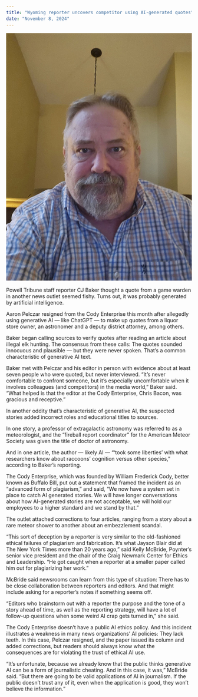 ```yaml
---
title: "Wyoming reporter uncovers competitor using AI-generated quotes"
date: "November 8, 2024"
---
```


![Media Literacy Campaign](./test.jpg "Promoting Media Literacy")

Powell Tribune staff reporter CJ Baker thought a quote from a game warden in another news outlet seemed fishy. Turns out, it was probably generated by artificial intelligence.

Aaron Pelczar resigned from the Cody Enterprise this month after allegedly using generative AI — like ChatGPT — to make up quotes from a liquor store owner, an astronomer and a deputy district attorney, among others.

Baker began calling sources to verify quotes after reading an article about illegal elk hunting. The consensus from these calls: The quotes sounded innocuous and plausible — but they were never spoken. That’s a common characteristic of generative AI text.

Baker met with Pelczar and his editor in person with evidence about at least seven people who were quoted, but never interviewed. “It’s never comfortable to confront someone, but it’s especially uncomfortable when it involves colleagues (and competitors) in the media world,” Baker said. “What helped is that the editor at the Cody Enterprise, Chris Bacon, was gracious and receptive.”

In another oddity that’s characteristic of generative AI, the suspected stories added incorrect roles and educational titles to sources.

In one story, a professor of extragalactic astronomy was referred to as a meteorologist, and the “fireball report coordinator” for the American Meteor Society was given the title of doctor of astronomy.

And in one article, the author — likely AI — “‘took some liberties’ with what researchers know about raccoons’ cognition versus other species,” according to Baker’s reporting.

The Cody Enterprise, which was founded by William Frederick Cody, better known as Buffalo Bill, put out a statement that framed the incident as an “advanced form of plagiarism,” and said, “We now have a system set in place to catch AI generated stories. We will have longer conversations about how AI-generated stories are not acceptable, we will hold our employees to a higher standard and we stand by that.”

The outlet attached corrections to four articles, ranging from a story about a rare meteor shower to another about an embezzlement scandal.

“This sort of deception by a reporter is very similar to the old-fashioned ethical failures of plagiarism and fabrication. It’s what Jayson Blair did at The New York Times more than 20 years ago,” said Kelly McBride, Poynter’s senior vice president and the chair of the Craig Newmark Center for Ethics and Leadership. “He got caught when a reporter at a smaller paper called him out for plagiarizing her work.”

McBride said newsrooms can learn from this type of situation: There has to be close collaboration between reporters and editors. And that might include asking for a reporter’s notes if something seems off.

“Editors who brainstorm out with a reporter the purpose and the tone of a story ahead of time, as well as the reporting strategy, will have a lot of follow-up questions when some weird AI crap gets turned in,” she said.

The Cody Enterprise doesn’t have a public AI ethics policy. And this incident illustrates a weakness in many news organizations’ AI policies: They lack teeth. In this case, Pelczar resigned, and the paper issued its column and added corrections, but readers should always know what the consequences are for violating the trust of ethical AI use.

“It’s unfortunate, because we already know that the public thinks generative AI can be a form of journalistic cheating. And in this case, it was,” McBride said. “But there are going to be valid applications of AI in journalism. If the public doesn’t trust any of it, even when the application is good, they won’t believe the information.”